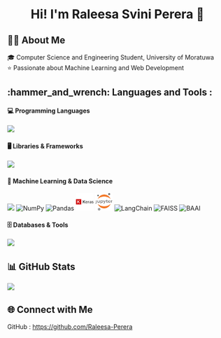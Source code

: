<div id="header" align="center">
  <h1> Hi! I'm Raleesa Svini Perera 👋</h1>
</div>

<div>

<h2>👩‍💻 About Me </h2>
<p>🎓 Computer Science and Engineering Student, University of Moratuwa</br>
⭐ Passionate about Machine Learning and Web Development</p>
</div>

<h2> :hammer_and_wrench: Languages and Tools :</h2>

<h4>💻 Programming Languages</h4>
<div>
  <img src="https://skillicons.dev/icons?i=python,java,cpp,html,css,javascript&perline=6" />
</div>

<h4>🖥️ Libraries & Frameworks</h4>
<div>
  <img src="https://skillicons.dev/icons?i=react,nextjs,nodejs,fastapi&perline=6" />
</div>

<h4>🤖 Machine Learning & Data Science</h4>
<div>
  <!-- skillicons-supported -->
  <img src="https://skillicons.dev/icons?i=sklearn,tensorflow,pytorch&perline=6" />
  
  <!-- missing from skillicons -->
  <img src="https://raw.githubusercontent.com/numpy/numpy/main/branding/logo/primary/numpylogo.svg" width="40" title="NumPy" />
  <img src="https://raw.githubusercontent.com/pandas-dev/pandas/main/web/pandas/static/img/pandas_mark.svg" width="40" title="Pandas" />
  <img src="https://github.com/devicons/devicon/blob/master/icons/keras/keras-original-wordmark.svg" width="40" title="Keras" />
  <img src="https://github.com/devicons/devicon/blob/master/icons/jupyter/jupyter-original-wordmark.svg" width="40" title="Jupyter Notebooks" />
  
  <!-- custom icons -->
  <img src="https://avatars.githubusercontent.com/u/126733545?s=200&v=4" width="40" title="LangChain" />
  <img src="https://avatars.githubusercontent.com/u/61407316?s=200&v=4" width="40" title="FAISS" />
  <img src="https://avatars.githubusercontent.com/u/33148128?s=200&v=4" width="40" title="BAAI" />
</div>

<h4>🗄️ Databases & Tools</h4>
<div>
  <img src="https://skillicons.dev/icons?i=mysql,mongodb,git,docker,aws,gcp,azure&perline=6" />
</div>



 
</div>




<h2>📊 GitHub Stats</h2>
<p>
  <img src="https://github-readme-stats.vercel.app/api?username=Raleesa-Perera&show_icons=true&theme=tokyonight" width="48%">
</p>


<h2>🌐 Connect with Me </h2>

<p>GitHub : <a href="https://github.com/Raleesa-Perera" target="_blank">https://github.com/Raleesa-Perera</a></p>



